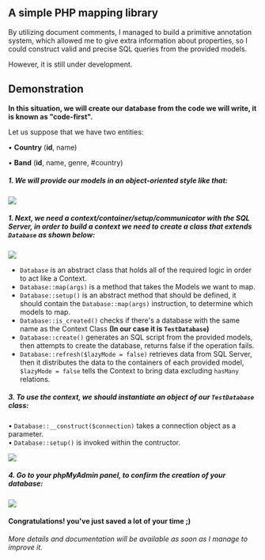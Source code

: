<h2>A simple PHP mapping library</h2>
<p>By utilizing document comments, I managed to build a primitive annotation system, which allowed me to give extra information about properties,
so I could construct valid and precise SQL queries from the provided models.
</p>
<p>However, it is still under development.</p>

<h2>Demonstration</h2>
<p><b>In this situation, we will create our database from the code we will write, it is known as "code-first".</b></p>
<p>Let us suppose that we have two entities:
<p>• <b>Country</b> (<b>id</b>, name)</p>
<p>• <b>Band</b> (<b>id</b>, name, genre, #country)</p>

<h5>1. We will provide our models in an object-oriented style like that:</h5>
<img src='https://i.imgur.com/286E3zY.jpg' />
<h5>1. Next, we need a context/container/setup/communicator with the SQL Server, in order to build a context we need to create a class that extends <code>Database</code> as shown below:</h5>
<img src='https://i.imgur.com/Wdhcd4g.jpg' />
<ul>  
  <li><code>Database</code> is an abstract class that holds all of the required logic in order to act like a Context.</li>
  <li><code>Database::map(args)</code> is a method that takes the Models we want to map.</li>
  <li><code>Database::setup()</code> is an abstract method that should be defined, it should contain the <code>Database::map(args)</code> instruction,
  to determine which models to map.</li>
  <li><code>Database::is_created()</code> checks if there's a database with the same name as the Context Class <b>(In our case it is <code>TestDatabase</code>)</b></li>
  <li><code>Database::create()</code> generates an SQL script from the provided models, then attempts to create the database, returns false if the operation fails.</li>
  <li><code>Database::refresh($lazyMode = false)</code> retrieves data from SQL Server, then it distributes the data to the containers of each provided model,<br>
  <code>$lazyMode = false</code> tells the Context to bring data excluding <code>hasMany</code> relations.</li>
</ul>

<h5>3. To use the context, we should instantiate an object of our <code>TestDatabase</code> class:</h5>
<p>• <code>Database::__construct($connection)</code> takes a connection object as a parameter.
<br>• <code>Database::setup()</code> is invoked within the contructor.</p>
<img src='https://i.imgur.com/CsT65No.jpg'/>

<h5>4. Go to your phpMyAdmin panel, to confirm the creation of your database:</h5>
<img src='https://i.imgur.com/s8AsXLM.jpg' />

<h4>Congratulations! you've just saved a lot of your time ;)</h4>

<p><i>More details and documentation will be available as soon as I manage to improve it.</i></p>
